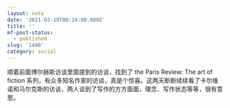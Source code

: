 ```yaml
---
layout: note
date: '2021-03-19T00:24:00.000Z'
title: ''
mf-post-status:
  - published
slug: '1440'
category: social
---
```

顺着前面博尔赫斯访谈里面提到的访谈，找到了 the Paris Review: The art of fiction 系列，有众多知名作家的访谈，真是个惊喜。这两天断断续续看了卡尔维诺和马尔克斯的访谈，两人谈到了写作的方方面面，理念、写作状态等等，很有意思。
